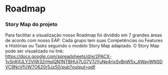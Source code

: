 # Roadmap


### Story Map do projeto
Para facilitar a visualização nosso Roadmap foi dividido em 7 grandes áreas de acordo com nosso EAP. Cada grupo tem suas Competências ou Features e Histórias ou Tasks seguindo o modelo Story Map adaptado. O Story Map pode ser visualizado no link: https://docs.google.com/spreadsheets/d/e/2PACX-1vSnKifJLY2VIW32rHpIQN1NTBHUj7LG7V7JYuNe4rixSvBnW5x_4WayWNSDVC9NcVfUW7O620r5Jz50/pub?output=pdf
